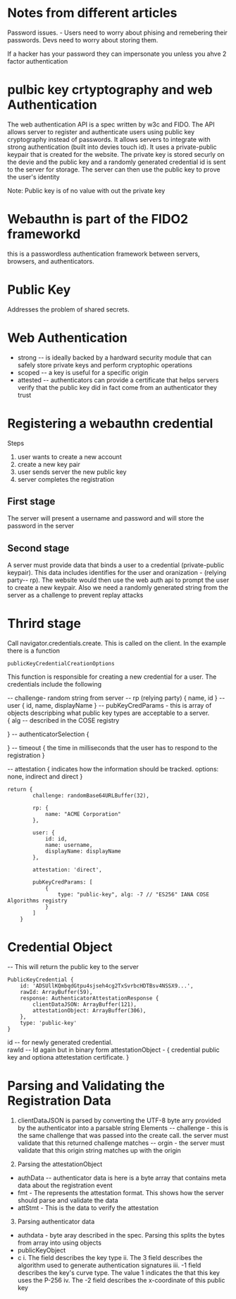 # Notes from different articles

Password issues. - Users need to worry about phising and remebering their passwords.  Devs need to worry about storing them.

If a hacker has your password they can impersonate you unless you ahve 2 factor authentication

# pulbic key crtyptography and web Authentication
The web authentication API is a spec written by w3c and FIDO.  The API allows server to register and authenticate users using public key cryptography instead of passwords.  It allows servers to integrate with strong authentication (built into devies touch id).  It uses a private-public keypair that is created for the website.  The private key is stored securly on the devie and the public key and a randomly generated credential id is sent to the server for storage.  The server can then use the public key to prove the user's identity

Note: Public key is of no value with out the private key

# Webauthn is part of the FIDO2 frameworkd 
this is a passwordless authentication framework between servers, browsers, and authenticators.  

# Public Key
Addresses the problem of shared secrets.  

# Web Authentication 
- strong -- is ideally backed by a hardward security module that can safely store private keys and perform cryptophic operations 
- scoped -- a key is useful for a specific origin
- attested -- authenticators can provide a certificate that helps servers verify that the public key did in fact come from an authenticator they trust

# Registering a webauthn credential
Steps
1. user wants to create a new account
2. create a new key pair
3. user sends server the new public key
4. server completes the registration


## First stage 
The server will present a username and password and will store the password in the server

## Second stage
A server must provide data that binds a user to a credential (private-public keypair).  This data includes identifies for the user and oranization - (relying party-- rp).  The website would then use the web auth api to prompt the user to create a new keypair.  Also we need a randomly generated string from the server as a challenge to prevent replay attacks

# Thrird stage
Call navigator.credentials.create.  This is called on the client.  In the example there is a function
```
publicKeyCredentialCreationOptions
```

This function is responsible for creating a new credential for a user.  The credentials include the following

-- challenge- random string from server
-- rp (relying party) {
    name,
    id
}
-- user {
    id,
    name,
    displayName
}
-- pubKeyCredParams - this is array of objects descripbing what public key types are acceptable to a server.  
{
    alg -- described in the COSE registry

}
-- authenticatorSelection {

}
-- timeout {
    the time in milliseconds that the user has to respond to the registration
}

-- attestation {
    indicates how the information should be tracked.  options: none, indirect and direct
}

```
return {
        challenge: randomBase64URLBuffer(32),

        rp: {
            name: "ACME Corporation"
        },

        user: {
            id: id,
            name: username,
            displayName: displayName
        },

        attestation: 'direct',

        pubKeyCredParams: [
            {
                type: "public-key", alg: -7 // "ES256" IANA COSE Algorithms registry
            }
        ]
    }
```

# Credential Object
-- This will return the public key to the server

```
PublicKeyCredential {
    id: 'ADSUllKQmbqdGtpu4sjseh4cg2TxSvrbcHDTBsv4NSSX9...',
    rawId: ArrayBuffer(59),
    response: AuthenticatorAttestationResponse {
        clientDataJSON: ArrayBuffer(121),
        attestationObject: ArrayBuffer(306),
    },
    type: 'public-key'
}
```

id -- for newly generated credential.  
rawId -- Id again but in binary form
attestationObject - {
    credential public key and optiona attetestation certificate.
}

# Parsing and Validating the Registration Data
1. clientDataJSON is parsed by converting the UTF-8 byte arry provided by the authenticator into a parsable string
Elements
-- challenge - this is the same challenge that was passed into the create call.  the server must validate that this returned challenge matches
-- orgin - the server must validate that this origin string matches up with the origin


2. Parsing the attestationObject
- authData -- authenticator data is here is a byte array that contains meta data about the registration event
- fmt - The represents the attestation format.  This shows how the server should parse and validate the data
- attStmt - This is the data to verify the attestation

3. Parsing authenticator data
- authdata - byte aray described in the spec.  Parsing this splits the bytes from array into using objects
- publicKeyObject
- c
i. The field describes the key type
ii. The 3 field describes the algorithm used to generate authentication signatures
iii.  -1 field describes the key's curve type.  The value 1 indicates the that this key uses the P-256
iv. The -2 field describes the x-coordinate of this public key
